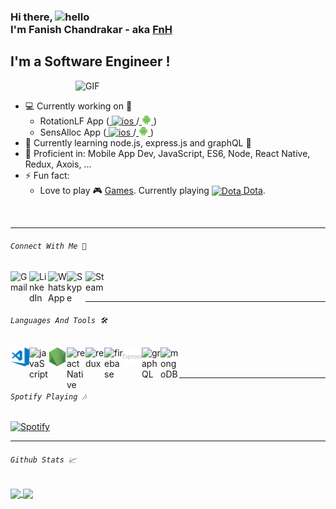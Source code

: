 <!-- ### Hi there, 👋<br/> I'm Fanish Chandrakar - aka [FnH][linkedin] -->

### Hi there, <img alt="hello" src="https://github.com/fanish29/fanish29/blob/master/hello.webp" width="25px"><br/> I'm Fanish Chandrakar - aka [FnH][linkedin]

## I'm a Software Engineer !

<img align="right" alt="GIF" src="https://github.com/fanish29/fanish29/blob/master/coding-freak.gif?raw=true" width="400px" />
<br/>

- 💻 Currently working on 📱
  - RotationLF App ([ <img alt="ios" src="https://cdn.jsdelivr.net/npm/simple-icons@v3/icons/apple.svg" width="15px"> ][linkrotationlf-ios]/[ <img alt="android" src="https://raw.githubusercontent.com/github/explore/80688e429a7d4ef2fca1e82350fe8e3517d3494d/topics/android/android.png" width="15px"> ][linkrotationlf-andriod])
  - SensAlloc App ([ <img alt="ios" src="https://cdn.jsdelivr.net/npm/simple-icons@v3/icons/apple.svg" width="15px"> ][linksensalloc-ios]/[ <img alt="android" src="https://raw.githubusercontent.com/github/explore/80688e429a7d4ef2fca1e82350fe8e3517d3494d/topics/android/android.png" width="15px"> ][linksensalloc-andriod])
- 🌱 Currently learning node.js, express.js and graphQL 🤣
- 💪 Proficient in: Mobile App Dev, JavaScript, ES6, Node, React Native, Redux, Axois, ...
- ⚡ Fun fact:
  - Love to play 🎮 [Games][linksteam]. Currently playing [<img alt="Dota" align="center" src="https://github.com/fanish29/fanish29/blob/master/dota-2.png" width="20px"> Dota][linkdota].

<br/>

---

###### `Connect With Me 🔗`

[<img align="left" width="30px" alt="Gmail"  src="https://www.vectorlogo.zone/logos/gmail/gmail-icon.svg" />][linkgmail]
[<img align="left" width="30px" alt="LinkedIn"  src="https://www.vectorlogo.zone/logos/linkedin/linkedin-icon.svg" />][linkedin]
[<img align="left" width="30px" alt="WhatsApp"  src="https://www.vectorlogo.zone/logos/whatsapp/whatsapp-icon.svg" />][linkwhatsapp]
[<img align="left" width="30px" alt="Skype"  src="https://www.vectorlogo.zone/logos/skype/skype-icon.svg" />][linkskype]
[<img align="left" width="30px" alt="Steam"  src="https://www.vectorlogo.zone/logos/steampowered/steampowered-icon.svg" />][linksteam]

<br/>
<br/>

---

###### `Languages And Tools 🛠️`

[<img align="left" width="30px" alt="vsCode" src="https://raw.githubusercontent.com/github/explore/80688e429a7d4ef2fca1e82350fe8e3517d3494d/topics/visual-studio-code/visual-studio-code.png" />](https://code.visualstudio.com/)
[<img align="left" width="30px" alt="javaScript" src="https://devicons.github.io/devicon/devicon.git/icons/javascript/javascript-original.svg" />](https://www.javascript.com/)
[<img align="left" width="30px" alt="nodeJS" src="https://raw.githubusercontent.com/github/explore/80688e429a7d4ef2fca1e82350fe8e3517d3494d/topics/nodejs/nodejs.png" />](https://nodejs.org/en/)
[<img align="left" width="30px" alt="reactNative" src="https://reactnative.dev/img/header_logo.svg" />](https://reactnative.dev/)
[<img align="left" width="30px" alt="redux" src="https://devicons.github.io/devicon/devicon.git/icons/redux/redux-original.svg" />](https://redux.js.org/)
[<img align="left" width="30px" alt="firebase" src="https://www.vectorlogo.zone/logos/firebase/firebase-icon.svg" />](https://firebase.google.com/)
[<img align="left" width="30px" alt="expressJS" src="https://raw.githubusercontent.com/github/explore/80688e429a7d4ef2fca1e82350fe8e3517d3494d/topics/express/express.png" />](https://expressjs.com/)
[<img align="left" width="30px" alt="graphQL" src="https://www.vectorlogo.zone/logos/graphql/graphql-icon.svg" />](https://graphql.org/)
[<img align="left" width="30px" alt="mongoDB" src="https://www.vectorlogo.zone/logos/mongodb/mongodb-icon.svg" />](https://www.mongodb.com/)

<br/>
<br/>

---

###### `Spotify Playing 🎶`

[![Spotify](https://novatorem-brown-mu.vercel.app/api/spotify)](https://open.spotify.com/user/g4axfj5meymyt305dr60nvklp)

---

###### `Github Stats 📈`

<a href="https://github-readme-stats.fanish29.vercel.app/api?username=FanishChandrakar&show_icons=true">
  <img align="center" src="https://github-readme-stats.fanish29.vercel.app/api?username=FanishChandrakar&show_icons=true&hide_title=true" />
</a>
<a href="https://github-readme-stats.fanish29.vercel.app/api/top-langs/?username=FanishChandrakar">
  <img align="center" src="https://github-readme-stats.fanish29.vercel.app/api/top-langs/?username=FanishChandrakar&layout=compact&langs_count=6" />
</a>


[linkedin]: https://www.linkedin.com/in/fanishchandrakar/
[linkrotationlf-andriod]: https://play.google.com/store/apps/details?id=com.and_nanoprecise
[linkrotationlf-ios]: https://apps.apple.com/us/app/id1451521554
[linknanoprecise]: https://www.nanoprecisesc.com/
[linksteam]: https://steamcommunity.com/id/fnh29/
[linkskype]: https://join.skype.com/invite/f81p8jJSwVQp/
[linkgmail]: mailto:chandrakarfanish@gmail.com
[linkwhatsapp]: https://wa.me/917869761929
[linkdota]: https://blog.dota2.com/
[linksensalloc-andriod]: https://play.google.com/store/apps/details?id=com.nanopreciseconfig
[linksensalloc-ios]: https://apps.apple.com/us/app/id1532581066
